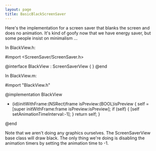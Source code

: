 ```yaml
---
layout: page
title: BasicBlackScreenSaver
---
```


Here's the implementation for a screen saver that blanks the screen and does no animation. It's kind of goofy now that we have energy saver, but some people insist on minimalism ... 

In BlackView.h:
    
#import <ScreenSaver/ScreenSaver.h>

@interface BlackView : ScreenSaverView
{
}
@end


In BlackView.m:
    
#import "BlackView.h"

@implementation BlackView

- (id)initWithFrame:(NSRect)frame isPreview:(BOOL)isPreview
{
    self = [super initWithFrame:frame isPreview:isPreview];
    if (self) {
        [self setAnimationTimeInterval:-1];
    }
    return self;
}

@end


Note that we aren't doing any graphics ourselves. The ScreenSaverView base class will draw black. The only thing we're doing is disabling the animation timers by setting the animation time to -1.


